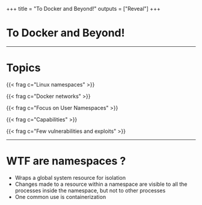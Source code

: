 +++
title = "To Docker and Beyond!"
outputs = ["Reveal"]
+++

# To Docker and Beyond!

---

# Topics

{{< frag c="Linux namespaces" >}}<br/>

{{< frag c="Docker networks" >}}<br/>

{{< frag c="Focus on User Namespaces" >}}<br/>

{{< frag c="Capabilities" >}}<br/>

{{< frag c="Few vulnerabilities and exploits" >}}

---

# WTF are namespaces ?

- Wraps a global system resource for isolation
- Changes made to a resource within a namespace are visible to all the processes inside the namespace, but not to other processes
- One common use is containerization
